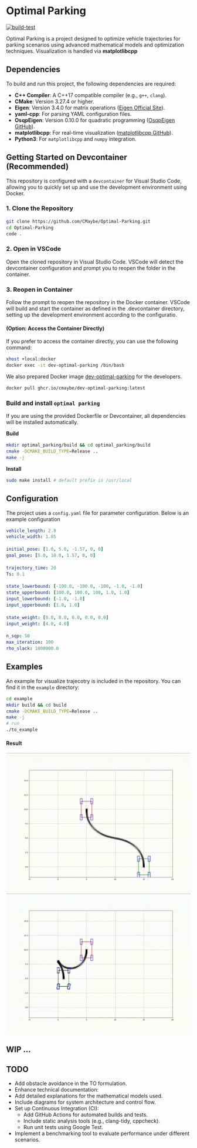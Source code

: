 # Optimal Parking
[![build-test](https://github.com/CMaybe/Optimal-Parking/actions/workflows/optimal-parking.yaml/badge.svg)](https://github.com/CMaybe/Optimal-Parking/actions/workflows/optimal-parking.yaml)

Optimal Parking is a project designed to optimize vehicle trajectories for parking scenarios using advanced mathematical models and optimization techniques. Visualization is handled via **matplotlibcpp**

## Dependencies
To build and run this project, the following dependencies are required:

- **C++ Compiler**: A C++17 compatible compiler (e.g., `g++`, `clang`).
- **CMake**: Version 3.27.4 or higher.
- **Eigen**: Version 3.4.0 for matrix operations ([Eigen Official Site](https://eigen.tuxfamily.org/)).
- **yaml-cpp**: For parsing YAML configuration files.
- **OsqpEigen**: Version 0.10.0 for quadratic programming ([OsqpEigen GitHub](https://github.com/robotology/osqp-eigen)).
- **matplotlibcpp**: For real-time visualization ([matplotlibcpp GitHub](https://github.com/lava/matplotlib-cpp)).
- **Python3**: For `matplotlibcpp` and `numpy` integration.


## Getting Started on Devcontainer (Recommended)
This repository is configured with a `devcontainer` for Visual Studio Code, allowing you to quickly set up and use the development environment using Docker.

### 1. Clone the Repository
```bash
git clone https://github.com/CMaybe/Optimal-Parking.git
cd Optimal-Parking
code .
```
### 2. Open in VSCode

Open the cloned repository in Visual Studio Code. VSCode will detect the devcontainer configuration and prompt you to reopen the folder in the container.

### 3. Reopen in Container

Follow the prompt to reopen the repository in the Docker container. VSCode will build and start the container as defined in the .devcontainer directory, setting up the development environment according to the configuratio.

#### (Option: Access the Container Directly)
If you prefer to access the container directly, you can use the following command:

```bash
xhost +local:docker
docker exec -it dev-optimal-parking /bin/bash
``` 

We also prepared Docker image [dev-optimal-parking](https://github.com/users/CMaybe/packages/container/package/dev-optimal-parking) for the developers. 
``` bash
docker pull ghcr.io/cmaybe/dev-optimal-parking:latest
```




### Build and install `optimal parking`
If you are using the provided Dockerfile or Devcontainer, all dependencies will be installed automatically.

**Build**  
```bash
mkdir optimal_parking/build && cd optimal_parking/build
cmake -DCMAKE_BUILD_TYPE=Release ..
make -j
```
**Install**
```bash
sudo make install # default prefix is /usr/local
```

## Configuration
The project uses a `config.yaml` file for parameter configuration. Below is an example configuration

```yaml
vehicle_length: 2.8
vehicle_width: 1.85

initial_pose: [1.0, 5.0, -1.57, 0, 0]
goal_pose: [5.0, 10.0, 1.57, 0, 0]

trajectory_time: 20
Ts: 0.1

state_lowerbound: [-100.0, -100.0, -100, -1.0, -1.0]
state_upperbound: [100.0, 100.0, 100, 1.0, 1.0]
input_lowerbound: [-1.0, -1.0]
input_upperbound: [1.0, 1.0]

state_weight: [0.0, 0.0, 0.0, 0.0, 0.0]
input_weight: [4.0, 4.0]

n_sqp: 50
max_iteration: 100
rho_slack: 1000000.0
```


## Examples
An example for visualize trajecotry is included in the repository. You can find it in the `example` directory:
```bash
cd example
mkdir build && cd build
cmake -DCMAKE_BUILD_TYPE=Release ..
make -j
# run
./to_example 
```
#### Result
![demo1](docs/assets/demo/demo1.gif)
![demo2](docs/assets/demo/demo2.gif)


## WIP ...

## TODO
-  Add obstacle avoidance in the TO formulation.
-  Enhance technical documentation:
  - Add detailed explanations for the mathematical models used.
  - Include diagrams for system architecture and control flow.
- Set up Continuous Integration (CI):
  - Add GitHub Actions for automated builds and tests.
  - Include static analysis tools (e.g., clang-tidy, cppcheck).
  - Run unit tests using Google Test.
- Implement a benchmarking tool to evaluate performance under different scenarios.
